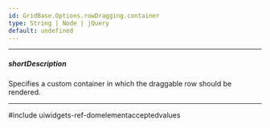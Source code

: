 ```yaml
---
id: GridBase.Options.rowDragging.container
type: String | Node | jQuery
default: undefined
---
```

---
##### shortDescription
Specifies a custom container in which the draggable row should be rendered.

---
#include uiwidgets-ref-domelementacceptedvalues